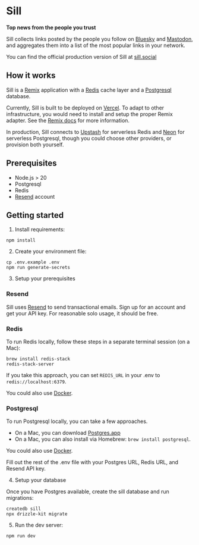 # Sill

**Top news from the people you trust**

Sill collects links posted by the people you follow on [Bluesky](https://bsky.social) and [Mastodon](https://joinmastodon.org), and aggregates them into a list of the most popular links in your network.

You can find the official production version of Sill at [sill.social](https://sill.social)

## How it works

Sill is a [Remix](https://remix.run) application with a [Redis](https://redis.io) cache layer and a [Postgresql](https://www.postgresql.org) database. 

Currently, Sill is built to be deployed on [Vercel](https://vercel.com). To adapt to other infrastructure, you would need to install and setup the proper Remix adapter. See the [Remix docs](https://remix.run/docs/en/main/other-api/adapter) for more information.

In production, Sill connects to [Upstash](https://upstash.com) for serverless Redis and [Neon](https://neon.tech) for serverless Postgresql, though you could choose other providers, or provision both yourself.

## Prerequisites

- Node.js > 20
- Postgresql
- Redis
- [Resend](https://resend.com) account

## Getting started

1. Install requirements:

```shellscript
npm install
```

2. Create your environment file:

```shellscript
cp .env.example .env
npm run generate-secrets
```

3. Setup your prerequisites

### Resend

Sill uses [Resend](https://resend.com) to send transactional emails. Sign up for an account and get your API key. For reasonable solo usage, it should be free.

### Redis

To run Redis locally, follow these steps in a separate terminal session (on a Mac):

```shellscript
brew install redis-stack
redis-stack-server
```

If you take this approach, you can set `REDIS_URL` in your .env to `redis://localhost:6379`.

You could also use [Docker](https://redis.io/learn/operate/orchestration/docker).

### Postgresql

To run Postgresql locally, you can take a few approaches. 

- On a Mac, you can download [Postgres.app](https://postgresapp.com)
- On a Mac, you can also install via Homebrew: `brew install postgresql`.

You could also use [Docker](https://www.code4it.dev/blog/run-postgresql-with-docker/).

Fill out the rest of the .env file with your Postgres URL, Redis URL, and Resend API key.

4. Setup your database

Once you have Postgres available, create the sill database and run migrations:

```shellscript
createdb sill
npx drizzle-kit migrate
```

5. Run the dev server:

```shellscript
npm run dev
```
